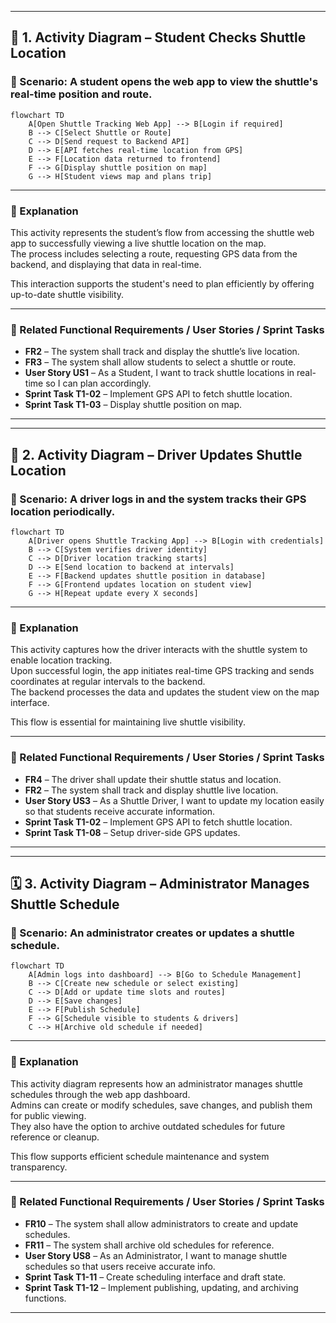 
---

## 🧭 1. Activity Diagram – Student Checks Shuttle Location

### 🎯 Scenario: A student opens the web app to view the shuttle's real-time position and route.

```mermaid
flowchart TD
    A[Open Shuttle Tracking Web App] --> B[Login if required]
    B --> C[Select Shuttle or Route]
    C --> D[Send request to Backend API]
    D --> E[API fetches real-time location from GPS]
    E --> F[Location data returned to frontend]
    F --> G[Display shuttle position on map]
    G --> H[Student views map and plans trip]
```

---

### 📝 Explanation

This activity represents the student’s flow from accessing the shuttle web app to successfully viewing a live shuttle location on the map.  
The process includes selecting a route, requesting GPS data from the backend, and displaying that data in real-time.

This interaction supports the student's need to plan efficiently by offering up-to-date shuttle visibility.

---

### 🔗 Related Functional Requirements / User Stories / Sprint Tasks

- **FR2** – The system shall track and display the shuttle’s live location.  
- **FR3** – The system shall allow students to select a shuttle or route.  
- **User Story US1** – As a Student, I want to track shuttle locations in real-time so I can plan accordingly.  
- **Sprint Task T1-02** – Implement GPS API to fetch shuttle location.  
- **Sprint Task T1-03** – Display shuttle position on map.

---


---

## 🚐 2. Activity Diagram – Driver Updates Shuttle Location

### 🎯 Scenario: A driver logs in and the system tracks their GPS location periodically.

```mermaid
flowchart TD
    A[Driver opens Shuttle Tracking App] --> B[Login with credentials]
    B --> C[System verifies driver identity]
    C --> D[Driver location tracking starts]
    D --> E[Send location to backend at intervals]
    E --> F[Backend updates shuttle position in database]
    F --> G[Frontend updates location on student view]
    G --> H[Repeat update every X seconds]
```

---

### 📝 Explanation

This activity captures how the driver interacts with the shuttle system to enable location tracking.  
Upon successful login, the app initiates real-time GPS tracking and sends coordinates at regular intervals to the backend.  
The backend processes the data and updates the student view on the map interface.

This flow is essential for maintaining live shuttle visibility.

---

### 🔗 Related Functional Requirements / User Stories / Sprint Tasks

- **FR4** – The driver shall update their shuttle status and location.  
- **FR2** – The system shall track and display shuttle live location.  
- **User Story US3** – As a Shuttle Driver, I want to update my location easily so that students receive accurate information.  
- **Sprint Task T1-02** – Implement GPS API to fetch shuttle location.  
- **Sprint Task T1-08** – Setup driver-side GPS updates.

---

---

## 🗓️ 3. Activity Diagram – Administrator Manages Shuttle Schedule

### 🎯 Scenario: An administrator creates or updates a shuttle schedule.

```mermaid
flowchart TD
    A[Admin logs into dashboard] --> B[Go to Schedule Management]
    B --> C[Create new schedule or select existing]
    C --> D[Add or update time slots and routes]
    D --> E[Save changes]
    E --> F[Publish Schedule]
    F --> G[Schedule visible to students & drivers]
    C --> H[Archive old schedule if needed]
```

---

### 📝 Explanation

This activity diagram represents how an administrator manages shuttle schedules through the web app dashboard.  
Admins can create or modify schedules, save changes, and publish them for public viewing.  
They also have the option to archive outdated schedules for future reference or cleanup.

This flow supports efficient schedule maintenance and system transparency.

---

### 🔗 Related Functional Requirements / User Stories / Sprint Tasks

- **FR10** – The system shall allow administrators to create and update schedules.  
- **FR11** – The system shall archive old schedules for reference.  
- **User Story US8** – As an Administrator, I want to manage shuttle schedules so that users receive accurate info.  
- **Sprint Task T1-11** – Create scheduling interface and draft state.  
- **Sprint Task T1-12** – Implement publishing, updating, and archiving functions.

---




